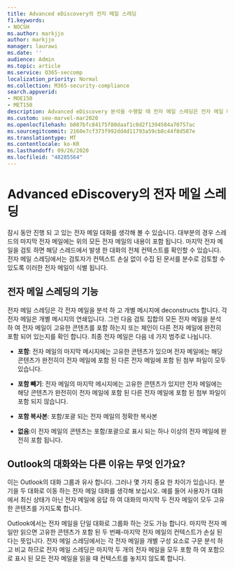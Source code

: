 ```yaml
---
title: Advanced eDiscovery의 전자 메일 스레딩
f1.keywords:
- NOCSH
ms.author: markjjo
author: markjjo
manager: laurawi
ms.date: ''
audience: Admin
ms.topic: article
ms.service: O365-seccomp
localization_priority: Normal
ms.collection: M365-security-compliance
search.appverid:
- MOE150
- MET150
description: Advanced eDiscovery 분석을 수행할 때 전자 메일 스레딩은 전자 메일 대화를 구문 분석 하 고 각 메시지를 서로 다른 범주로 구분 합니다.
ms.custom: seo-marvel-mar2020
ms.openlocfilehash: b087bfc84175f80daaf1c0d2f1394584a70757ac
ms.sourcegitcommit: 2160e7cf373f992dd4d11793a59cb8c44f8d587e
ms.translationtype: MT
ms.contentlocale: ko-KR
ms.lasthandoff: 09/26/2020
ms.locfileid: "48285564"
---
```

# <a name="email-threading-in-advanced-ediscovery"></a>Advanced eDiscovery의 전자 메일 스레딩

잠시 동안 진행 되 고 있는 전자 메일 대화를 생각해 볼 수 있습니다. 대부분의 경우 스레드의 마지막 전자 메일에는 위의 모든 전자 메일의 내용이 포함 됩니다. 마지막 전자 메일을 검토 하면 해당 스레드에서 발생 한 대화의 전체 컨텍스트를 확인할 수 있습니다. 전자 메일 스레딩에서는 검토자가 컨텍스트 손실 없이 수집 된 문서를 분수로 검토할 수 있도록 이러한 전자 메일이 식별 됩니다.

## <a name="what-does-email-threading-do"></a>전자 메일 스레딩의 기능

전자 메일 스레딩은 각 전자 메일을 분석 하 고 개별 메시지에 deconstructs 합니다. 각 전자 메일은 개별 메시지의 연쇄입니다. 그런 다음 검토 집합의 모든 전자 메일을 분석 하 여 전자 메일이 고유한 콘텐츠를 포함 하는지 또는 체인이 다른 전자 메일에 완전히 포함 되어 있는지를 확인 합니다. 최종 전자 메일은 다음 네 가지 범주로 나뉩니다.

- **포함**: 전자 메일의 마지막 메시지에는 고유한 콘텐츠가 있으며 전자 메일에는 해당 콘텐츠가 완전히이 전자 메일에 포함 된 다른 전자 메일에 포함 된 첨부 파일이 모두 있습니다.

- **포함 빼기**: 전자 메일의 마지막 메시지에는 고유한 콘텐츠가 있지만 전자 메일에는 해당 콘텐츠가 완전히이 전자 메일에 포함 된 다른 전자 메일에 포함 된 첨부 파일이 포함 되지 않습니다.

- **포함 복사본**: 포함/포괄 되는 전자 메일의 정확한 복사본

- **없음**:이 전자 메일의 콘텐츠는 포함/포괄으로 표시 되는 하나 이상의 전자 메일에 완전히 포함 됩니다.

## <a name="how-is-it-different-from-conversations-in-outlook"></a>Outlook의 대화와는 다른 이유는 무엇 인가요?

이는 Outlook의 대화 그룹과 유사 합니다. 그러나 몇 가지 중요 한 차이가 있습니다. 분기을 두 대화로 이동 하는 전자 메일 대화를 생각해 보십시오. 예를 들어 사용자가 대화에서 최신 상태가 아닌 전자 메일에 응답 하 여 대화의 마지막 두 전자 메일이 모두 고유한 콘텐츠를 가지도록 합니다.

Outlook에서는 전자 메일을 단일 대화로 그룹화 하는 것도 가능 합니다. 마지막 전자 메일만 읽으면 고유한 콘텐츠가 포함 된 두 번째-마지막 전자 메일의 컨텍스트가 손실 된다는 뜻입니다. 전자 메일 스레딩에서는 각 전자 메일을 개별 구성 요소로 구문 분석 하 고 비교 하므로 전자 메일 스레딩은 마지막 두 개의 전자 메일을 모두 포함 하 여 포함으로 표시 된 모든 전자 메일을 읽을 때 컨텍스트를 놓치지 않도록 합니다.
